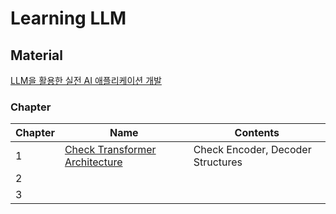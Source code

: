 # Learning LLM

## Material
[LLM을 활용한 실전 AI 애플리케이션 개발](https://github.com/onlybooks/llm/tree/main)

### Chapter
| Chapter | Name | Contents  |
| :--- | ---- | ---- | 
| 1    | [Check Transformer Architecture](https://github.com/JYKai/LLM/tree/main/chapter_01)  | Check Encoder, Decoder Structures  |
| 2    |  | |
| 3    |  | |

